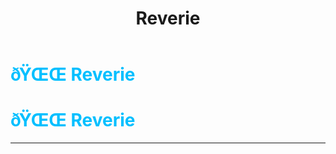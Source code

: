 ﻿---
lang: en-US
title: Reverie
prev: Retributionist
next: Sheriff
---
# <font color="#00bfff">ðŸŒŒ <b>Reverie</b></font> <Badge text="Killing" type="tip" vertical="middle"/>
# <font color="#00bfff">ðŸŒŒ <b>Reverie</b></font> <Badge text="Killing" type="tip" vertical="middle"/>
---


